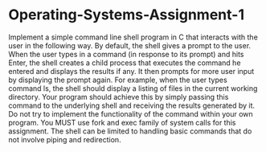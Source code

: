 # Operating-Systems-Assignment-1
Implement a simple command line shell program in C that interacts with the user in the following way. By default, the shell gives a prompt
to the user. When the user types in a command (in response to its prompt) and hits Enter, the shell creates a child process that executes 
the command he entered and displays the results if any. It then prompts for more user input by displaying the prompt again. 
For example, when the user types command ls, the shell should display a listing of files in the current working directory.
Your program should achieve this by simply passing this command to the underlying shell and receiving the results generated by it.
Do not try to implement the functionality of the command within your own program. You MUST use fork and exec family of system calls for
this assignment. 
The shell can be limited to handling basic commands that do not involve piping and redirection.
